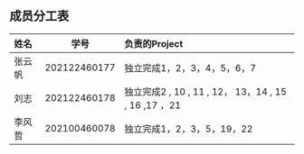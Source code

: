 ## 成员分工表
|姓名|学号|负责的Project|
| :-----| :----: | :---- |
|张云帆|202122460177|独立完成1，2，3，4，5，6，7|
|刘志|202122460178|独立完成2 , 10 , 11 , 12， 13，14 , 15 , 16 ,17 ，21|
|李风哲|202100460078|独立完成1，2，3，5，19，22|
